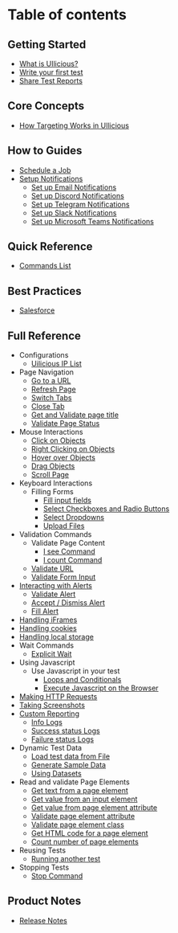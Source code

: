 # Table of contents

## Getting Started

* [What is UIlicious?](README.md)
* [Write your first test](getting-started/Writing-and-Sharing-Tests/Writing-your-first-test.md)
* [Share Test Reports](getting-started/Writing-and-Sharing-Tests/share-test-reports.md)

## Core Concepts

* [How Targeting Works in UIlicious](core-concepts/how-targeting-works-in-uilicious.md)

## How to Guides

* [Schedule a Job](how-to-guides/job/schedule-a-job.md)
* [Setup Notifications](how-to-guides/job/setup-notifications/README.md)
  * [Set up Email Notifications](how-to-guides/job/setup-notifications/set-up-email-notifications.md)
  * [Set up Discord Notifications](how-to-guides/job/setup-notifications/set-up-discord-notifications.md)
  * [Set up Telegram Notifications](how-to-guides/job/setup-notifications/set-up-telegram-notifications.md)
  * [Set up Slack Notifications](how-to-guides/job/setup-notifications/set-up-slack-notifications.md)
  * [Set up Microsoft Teams Notifications](how-to-guides/job/setup-notifications/set-up-microsoft-teams-notifications.md)

## Quick Reference

* [Commands List](reference/commands-list.md)

## Best Practices

* [Salesforce](best-practices/salesforce.md)

## Full Reference

* Configurations
  * [Uilicious IP List](reference/configurations/cloud-ip-list.md)
* Page Navigation
  * [Go to a URL](reference/page-navigation/go-to-a-url.md)
  * [Refresh Page](reference/page-navigation/refresh-page.md)
  * [Switch Tabs](reference/page-navigation/switch-tabs.md)
  * [Close Tab](reference/page-navigation/close-tab.md)
  * [Get and Validate page title](reference/page-navigation/get-and-validate-page-title.md)
  * [Validate Page Status](reference/page-navigation/validate-page-status.md)
* Mouse Interactions
  * [Click on Objects](reference/mouse-interactions/click-on-objects/README.md)
  * [Right Clicking on Objects](reference/mouse-interactions/click-on-objects/right-clicking-on-objects.md)
  * [Hover over Objects](reference/mouse-interactions/hover-over-objects.md)
  * [Drag Objects](reference/mouse-interactions/drag-objects.md)
  * [Scroll Page](reference/mouse-interactions/scroll-page.md)
* Keyboard Interactions
  * Filling Forms
    * [Fill input fields](reference/keyboard-interactions/filling-forms/fill-input-fields.md)
    * [Select Checkboxes and Radio Buttons](reference/keyboard-interactions/filling-forms/select-checkboxes-and-radio-buttons.md)
    * [Select Dropdowns](reference/keyboard-interactions/filling-forms/select-dropdowns.md)
    * [Upload Files](reference/keyboard-interactions/filling-forms/upload-files.md)
* Validation Commands
  * Validate Page Content
    * [I see Command](reference/validation-commands/validate-page-content/i-see-command.md)
    * [I count Command](reference/validation-commands/validate-page-content/i-count-command.md)
  * [Validate URL](reference/validation-commands/validate-url.md)
  * [Validate Form Input](reference/validation-commands/validate-form-input.md)
* [Interacting with Alerts](reference/interacting-with-alerts/README.md)
  * [Validate Alert](reference/interacting-with-alerts/validate-alert.md)
  * [Accept / Dismiss Alert](reference/interacting-with-alerts/accept-dismiss-alert.md)
  * [Fill Alert](reference/interacting-with-alerts/fill-alert.md)
* [Handling iFrames](reference/handling-iframes.md)
* [Handling cookies](reference/handling-cookies.md)
* [Handling local storage](reference/handling-local-storage.md)
* Wait Commands
  * [Explicit Wait](reference/wait-commands/explicit-wait.md)
* Using Javascript
  * Use Javascript in your test
    * [Loops and Conditionals](reference/using-javascript/use-javascript-in-your-test/loops-and-conditionals.md)
    * [Execute Javascript on the Browser](reference/using-javascript/use-javascript-in-your-test/execute-javascript-on-the-browser.md)
* [Making HTTP Requests](reference/making-http-requests.md)
* [Taking Screenshots](reference/taking-screenshots.md)
* [Custom Reporting](reference/custom-reporting/README.md)
  * [Info Logs](reference/custom-reporting/info-logs.md)
  * [Success status Logs](reference/custom-reporting/success-status-logs.md)
  * [Failure status Logs](reference/custom-reporting/failure-status-logs.md)
* Dynamic Test Data
  * [Load test data from File](reference/dynamic-test-data/load-test-data-from-file.md)
  * [Generate Sample Data](reference/dynamic-test-data/generate-sample-data.md)
  * [Using Datasets](reference/dynamic-test-data/using-datasets.md)
* Read and validate Page Elements
  * [Get text from a page element](reference/read-and-validate-page-elements/get-text-from-a-page-element.md)
  * [Get value from an input element](reference/read-and-validate-page-elements/get-value-from-an-input-element.md)
  * [Get value from page element attribute](reference/read-and-validate-page-elements/get-value-from-page-element-attribute.md)
  * [Validate page element attribute](reference/read-and-validate-page-elements/validate-page-element-attribute.md)
  * [Validate page element class](reference/read-and-validate-page-elements/validate-page-element-class.md)
  * [Get HTML code for a page element](reference/read-and-validate-page-elements/get-html-code-for-a-page-element.md)
  * [Count number of page elements](reference/read-and-validate-page-elements/count-number-of-page-elements.md)
* Reusing Tests
  * [Running another test](reference/reusing-tests/running-another-test.md)
* Stopping Tests
  * [Stop Command](reference/stopping-tests/stop-command.md)

## Product Notes

* [Release Notes](product-and-support/release-notes.md)

